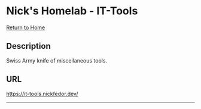 # Nick's Homelab - IT-Tools

[Return to Home](/README.md)

## Description

Swiss Army knife of miscellaneous tools.

## URL

<https://it-tools.nickfedor.dev/>

----------
